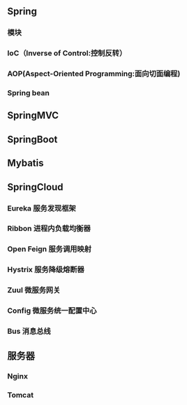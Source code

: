 ## Spring

### 模块

### IoC（Inverse of Control:控制反转）

### AOP(Aspect-Oriented Programming:面向切面编程)

### Spring bean



## SpringMVC



## SpringBoot



## Mybatis



## SpringCloud

### Eureka 服务发现框架

### Ribbon 进程内负载均衡器

### Open Feign 服务调用映射

### Hystrix 服务降级熔断器

### Zuul 微服务网关

### Config 微服务统一配置中心

### Bus 消息总线

## 服务器

### Nginx

### Tomcat




